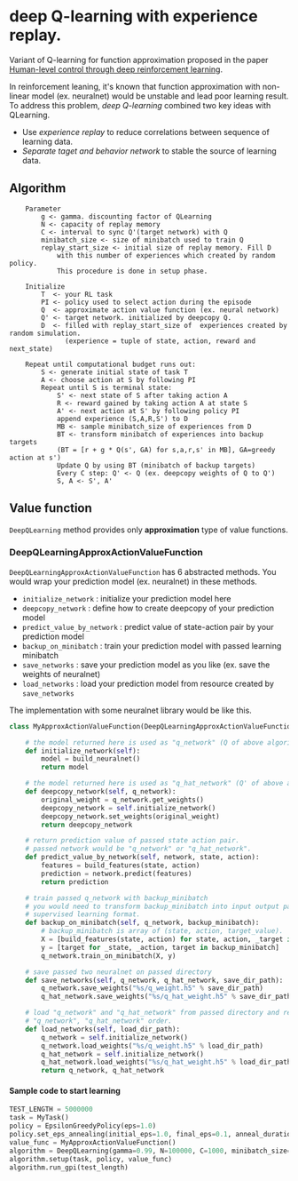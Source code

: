 # deep Q-learning with experience replay.
Variant of Q-learning for function approximation proposed in the paper  
[Human-level control through deep reinforcement learning](http://www.nature.com/nature/journal/v518/n7540/abs/nature14236.html?lang=en).

In reinforcement leaning, it's known that function approximation with non-linear model (ex. neuralnet) would be unstable and lead poor learning result.  
To address this problem, *deep Q-learning* combined two key ideas with QLearning.

- Use *experience replay* to reduce correlations between sequence of learning data.
- *Separate taget and behavior network* to stable the source of learning data.

## Algorithm
```
    Parameter
        g <- gamma. discounting factor of QLearning
        N <- capacity of replay memory
        C <- interval to sync Q'(target network) with Q
        minibatch_size <- size of minibatch used to train Q
        replay_start_size <- initial size of replay memory. Fill D
            with this number of experiences which created by random policy.
            This procedure is done in setup phase.

    Initialize
        T  <- your RL task
        PI <- policy used to select action during the episode
        Q  <- approximate action value function (ex. neural network)
        Q' <- target network. initialized by deepcopy Q.
        D  <- filled with replay_start_size of  experiences created by random simulation.
              (experience = tuple of state, action, reward and next_state)

    Repeat until computational budget runs out:
        S <- generate initial state of task T
        A <- choose action at S by following PI
        Repeat until S is terminal state:
            S' <- next state of S after taking action A
            R <- reward gained by taking action A at state S
            A' <- next action at S' by following policy PI
            append experience (S,A,R,S') to D
            MB <- sample minibatch_size of experiences from D
            BT <- transform minibatch of experiences into backup targets
            (BT = [r + g * Q(s', GA) for s,a,r,s' in MB], GA=greedy action at s')
            Update Q by using BT (minibatch of backup targets)
            Every C step: Q' <- Q (ex. deepcopy weights of Q to Q')
            S, A <- S', A'
```

## Value function
`DeepQLearning` method provides only **approximation** type of value functions.

### DeepQLearningApproxActionValueFunction
`DeepQLearningApproxActionValueFunction` has 6 abstracted methods. You would wrap your prediction model (ex. neuralnet) in these methods.

- `initialize_network` : initialize your prediction model here
- `deepcopy_network` : define how to create deepcopy of your prediction model
- `predict_value_by_network` : predict value of state-action pair by your prediction model
- `backup_on_minibatch` : train your prediction model with passed learning minibatch
- `save_networks` : save your prediction model as you like (ex. save the weights of neuralnet)
- `load_networks` : load your prediction model from resource created by `save_networks`

The implementation with some neuralnet library would be like this.
```python
class MyApproxActionValueFunction(DeepQLearningApproxActionValueFunction):

    # the model returned here is used as "q_network" (Q of above algorithm)
    def initialize_network(self):
        model = build_neuralnet()
        return model

    # the model returned here is used as "q_hat_network" (Q' of above algorithm)
    def deepcopy_network(self, q_network):
        original_weight = q_network.get_weights()
        deepcopy_network = self.initialize_network()
        deepcopy_network.set_weights(original_weight)
        return deepcopy_network

    # return prediction value of passed state action pair.
    # passed network would be "q_network" or "q_hat_network".
    def predict_value_by_network(self, network, state, action):
        features = build_features(state, action)
        prediction = network.predict(features)
        return prediction

    # train passed q_network with backup_minibatch
    # you would need to transform backup_minibatch into input output pair like
    # supervised learning format.
    def backup_on_minibatch(self, q_network, backup_minibatch):
        # backup_minibatch is array of (state, action, target_value).
        X = [build_features(state, action) for state, action, _target in backup_minibatch]
        y = [target for _state, _action, target in backup_minibatch]
        q_network.train_on_minibatch(X, y)

    # save passed two neuralnet on passed directory
    def save_networks(self, q_network, q_hat_network, save_dir_path):
        q_network.save_weights("%s/q_weight.h5" % save_dir_path)
        q_hat_network.save_weights("%s/q_hat_weight.h5" % save_dir_path)

    # load "q_network" and "q_hat_network" from passed directory and return them in
    # "q_network", "q_hat_network" order.
    def load_networks(self, load_dir_path):
        q_network = self.initialize_network()
        q_network.load_weights("%s/q_weight.h5" % load_dir_path)
        q_hat_network = self.initialize_network()
        q_hat_network.load_weights("%s/q_hat_weight.h5" % load_dir_path)
        return q_network, q_hat_network

```

#### Sample code to start learning
```python
TEST_LENGTH = 5000000
task = MyTask()
policy = EpsilonGreedyPolicy(eps=1.0)
policy.set_eps_annealing(initial_eps=1.0, final_eps=0.1, anneal_duration=1000000)
value_func = MyApproxActionValueFunction()
algorithm = DeepQLearning(gamma=0.99, N=100000, C=1000, minibatch_size=32, replay_start_size=50000)
algorithm.setup(task, policy, value_func)
algorithm.run_gpi(test_length)
```


